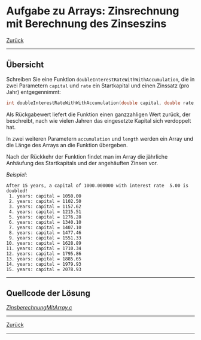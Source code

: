 # Aufgabe zu Arrays: Zinsrechnung mit Berechnung des Zinseszins

[Zurück](./../Exercises.md)

---

## Übersicht

Schreiben Sie eine Funktion `doubleInterestRateWithWithAccumulation`,
die in zwei Parametern `capital` und `rate` ein Startkapital und einen Zinssatz (pro Jahr) entgegennimmt:

```c
int doubleInterestRateWithWithAccumulation(double capital, double rate, double accumulation[], int length)
```

Als Rückgabewert liefert die Funktion einen ganzzahligen Wert zurück, der beschreibt,
nach wie vielen Jahren das eingesetzte Kapital sich verdoppelt hat.

In zwei weiteren Parametern `accumulation` und `length` werden ein Array und die Länge des Arrays
an die Funktion übergeben.

Nach der Rückkehr der Funktion findet man im Array die jährliche Anhäufung
des Startkapitals und der angehäuften Zinsen vor.


*Beispiel*:

```
After 15 years, a capital of 1000.000000 with interest rate  5.00 is doubled!
 1. years: capital = 1050.00
 2. years: capital = 1102.50
 3. years: capital = 1157.62
 4. years: capital = 1215.51
 5. years: capital = 1276.28
 6. years: capital = 1340.10
 7. years: capital = 1407.10
 8. years: capital = 1477.46
 9. years: capital = 1551.33
10. years: capital = 1628.89
11. years: capital = 1710.34
12. years: capital = 1795.86
13. years: capital = 1885.65
14. years: capital = 1979.93
15. years: capital = 2078.93
```

---

## Quellcode der Lösung

[*ZinsberechnungMitArray.c*](./ZinsberechnungMitArray.c)<br />

---

[Zurück](./../Exercises.md)

---
